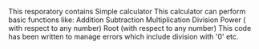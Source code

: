 This resporatory contains Simple calculator
This calculator can perform basic functions like:
    Addition
    Subtraction
    Multiplication
    Division
    Power ( with respect to any number)
    Root (with respect to any number)
This code has been written to manage errors which include division with '0' etc. 
